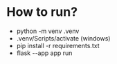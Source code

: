 # How to run?

- python -m venv .venv
- .venv/Scripts/activate (windows)
- pip install -r requirements.txt
- flask --app app run
